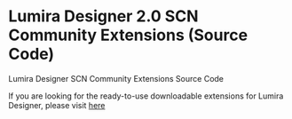 # Lumira Designer 2.0 SCN Community Extensions (Source Code)
Lumira Designer SCN Community Extensions Source Code

If you are looking for the ready-to-use downloadable extensions for Lumira Designer, please visit [here](https://github.com/org-scn-design-studio-community/lumiradesignercommunityext)
